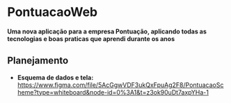 # PontuacaoWeb

**Uma nova aplicação para a empresa Pontuação, aplicando todas as tecnologias e boas praticas que aprendi durante os anos**

## Planejamento

-   **Esquema de dados e tela:** https://www.figma.com/file/5AcGgwVDF3ukQxFpuAg2F8/PontuacaoScheme?type=whiteboard&node-id=0%3A1&t=z3ok90uDt7axpYHa-1
